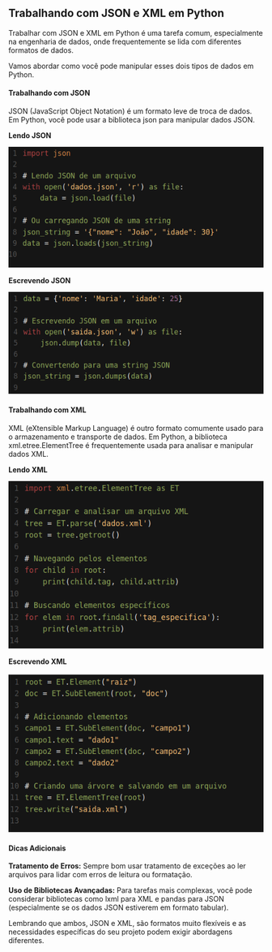 ## Trabalhando com JSON e XML em Python

Trabalhar com JSON e XML em Python é uma tarefa comum, especialmente na engenharia de dados, onde frequentemente se lida com diferentes formatos de dados.

Vamos abordar como você pode manipular esses dois tipos de dados em Python.

#### Trabalhando com JSON

JSON (JavaScript Object Notation) é um formato leve de troca de dados. Em Python, você pode usar a biblioteca json para manipular dados JSON.

**Lendo JSON**

![Lendo JSON](../images/image6.png 'Lendo JSON')

**Escrevendo JSON**

![Escrevendo JSON](../images/image7.png 'Escrevendo JSON')

#### Trabalhando com XML

XML (eXtensible Markup Language) é outro formato comumente usado para o armazenamento e transporte de dados. Em Python, a biblioteca xml.etree.ElementTree é frequentemente usada para analisar e manipular dados XML.

**Lendo XML**

![Lendo XML](../images/image8.png 'Lendo XML')

**Escrevendo XML**

![Escrevendo XML](../images/image9.png 'Escrevendo XML')

#### Dicas Adicionais

**Tratamento de Erros:** Sempre bom usar tratamento de exceções ao ler arquivos para lidar com erros de leitura ou formatação.

**Uso de Bibliotecas Avançadas:** Para tarefas mais complexas, você pode considerar bibliotecas como lxml para XML e pandas para JSON (especialmente se os dados JSON estiverem em formato tabular).

Lembrando que ambos, JSON e XML, são formatos muito flexíveis e as necessidades específicas do seu projeto podem exigir abordagens diferentes.